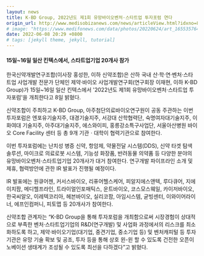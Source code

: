 ```yaml
---
layout: news
title: K-BD Group, 2022년도 제1회 유망바이오벤처·스타트업 투자포럼 연다
origin_url: http://www.medisobizanews.com/news/articleView.html?idxno=87988
# image: "https://www.medifonews.com/data/photos/20220624/art_16553576448721_4b3455.jpg"
date: 2022-06-08 20:29 +0800
# tags: [jekyll theme, jekyll, tutorial]
---
```

#### 15일~16일 일산 킨텍스에서, 스타트업기업 20개사 참가

한국신약개발연구조합(이사장 홍성한, 이하 신약조합)은 산하 국내 산·학·연·벤처·스타트업 사업개발 전문가 단체인 제약·바이오 사업개발연구회(연구회장 이재현, 이하 K-BD Group)가 15일~16일 일산 킨텍스에서 '2022년도 제1회 유망바이오벤처·스타트업 투자포럼'을 개최한다고 8일 밝혔다.

신약조합이 주최하고 K-BD Group, 아주첨단의료바이오연구원이 공동 주관하는 이번 투자포럼은 엔포유기술지주, 대경기술지주, 서강대 산학협력단, 숙명여자대기술지주, 이화여대 기술지주, 아주대기술지주, 에스와이피, 홍릉강소특구사업단, 서울아산병원 바이오 Core Facility 센터 등 총 9개 기관ㆍ대학이 협력기관으로 참여한다.

이번 투자포럼에는 난치성 병증 신약, 항암제, 약물전달 시스템(DDS), 신약 타겟 탐색 솔루션, 마이크로 의료로봇 시스템, 기능성 화장품, 반려동물 의약품 등 다양한 분야의 유망바이오벤처·스타트업기업 20개사가 대거 참여한다.  연구개발 파이프라인 소개 및 제휴, 협력방안에 관한 IR 발표가 진행될 예정이다.

IR 발표에는 원큐어젠, 커서스바이오, 리퓨어헬스케어, 피알지에스앤텍, 루다큐어, 지에이치팜, 메디헬프라인, 트라이얼인포매틱스, 운트바이오, 코스모스웨일, 카이저바이오, 한국씨알오, 이레텍코리아, 헤븐바이오, 실리코팜, 아임시스템, 굳빙센터, 이와이어라이너, 에프인컴퍼니, 피토맵 등 20개사가 참여한다.

신약조합 관계자는 “K-BD Group을 통해 투자포럼을 개최함으로써 시장경험이 상대적으로 부족한 벤처·스타트업기업의 R&D(연구개발) 및 사업화 과정에서의 리스크를 최소화하도록 하고, 제약·바이오기업(대기업, 중견기업, 중소기업 등) 및 벤처캐피털 등 투자기관은 유망 기술 확보 및 공조, 투자 등을 통해 상호 윈-윈 할 수 있도록 건전한 오픈이노베이션 생태계가 조성될 수 있도록 최선을 다하겠다”고 밝혔다.